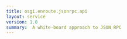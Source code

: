 ```yaml
---
title: osgi.enroute.jsonrpc.api
layout: service
version: 1.0
summary:  A white-board approach to JSON RPC 
---
```


